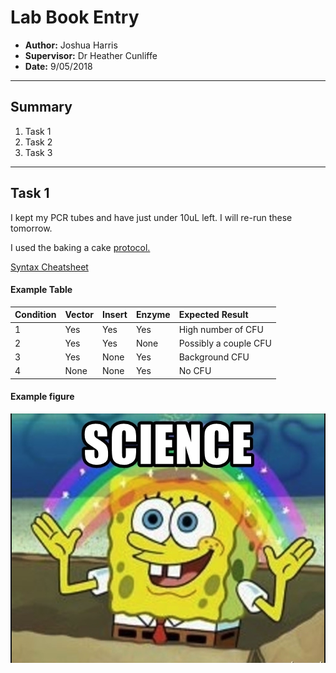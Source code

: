 # Lab Book Entry
- **Author:** Joshua Harris
- **Supervisor:** Dr Heather Cunliffe
- **Date:** 9/05/2018

------------------------------------------------------------------
## Summary

1. Task 1
1. Task 2
1. Task 3

------------------------------------------------------------------
## Task 1
I kept my PCR tubes and have just under 10uL left. I will re-run these tomorrow.

I used the baking a cake [protocol.](https://github.com/JoshuaHarris391/OSG_Eletronic_lab_Book_JH/blob/master/Protocols/Baking_A_Cake.md)

[Syntax Cheatsheet](https://guides.github.com/features/mastering-markdown/)

#### Example Table
| Condition | Vector    | Insert    | Enzyme    | Expected Result             |
| :------   | :-------- | :-------- | :-------- | :-------------              |
| 1         |  Yes      | Yes       | Yes       | High number of CFU          |
| 2         |  Yes      | Yes       | None      | Possibly a couple CFU       |
| 3         |  Yes      | None      | Yes       | Background CFU              |    
| 4         |  None     | None      |  Yes      | No CFU                      |

#### Example figure
![](Figure_Cache/Spongebob.png?raw=true)
